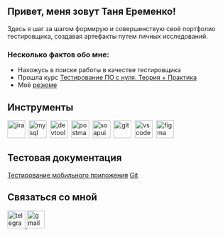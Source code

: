 
## Привет, меня зовут Таня Еременко!
Здесь я шаг за шагом формирую и совершенствую своё портфолио тестировщика, создавая артефакты путем личных исследований.

### Несколько фактов обо мне:

- Нахожусь в поиске работы в качестве тестировщика
- Прошла курс [Тестирование ПО с нуля. Теория + Практика](https://drive.google.com/file/d/13HAARPleKhT3bDjkzbWK1pG_HLg4o8eD/view?usp=sharing) 
- Моё [резюме](https://kaliningrad.hh.ru/resume/193f81dbff0d3e63600039ed1f6458626e3051)




## Инструменты
<div>
    <img src="https://cdn.jsdelivr.net/gh/devicons/devicon/icons/jira/jira-original.svg" title="jira" alt="jira" width="40" height="40"/>&nbsp
    <img src="https://cdn.jsdelivr.net/gh/devicons/devicon/icons/mysql/mysql-original.svg" title="mysql" alt="mysql" width="40" height="40"/>&nbsp
    <img src="https://d33wubrfki0l68.cloudfront.net/38b5c953a4667366685d55db55d057c86db1fc54/a0fdc/static/acae6b24d940347661ca901ea07f47c1/chrome-dev-logo-icon.png" title="devtools" alt="devtools" width="40" height="40"/>&nbsp
    <img src="https://www.svgrepo.com/show/354202/postman-icon.svg" title="postman" alt="postman" width="40" height="40"/>&nbsp
    <img src="https://static0.smartbear.co/smartbearbrand/media/images/home/soapui-icon.svg" title="soapui" alt="soapui" width="40" height="40"/>&nbsp
    <img src="https://cdn.jsdelivr.net/gh/devicons/devicon/icons/git/git-original.svg" title="git" alt="git" width="40" height="40"/>&nbsp
    <img src="https://cdn.jsdelivr.net/gh/devicons/devicon/icons/vscode/vscode-original.svg" title="vscode" alt="vscode" width="40" height="40"/>&nbsp
        <img src="https://cdn.jsdelivr.net/gh/devicons/devicon/icons/figma/figma-original.svg" title="figma" alt="figma" width="40" height="40"/>&nbsp
</div>

## Тестовая документация
<!--[MySQL]()  
[REST and SOAP API testing via Postman]()    
[Android app testing]() --> 
[Тестирование мобильного приложения](https://github.com/ta-eremenko/mobile_testing)
[Git](https://github.com/ta-eremenko/git.git)  



## Связаться со мной 

  <div id="badges">
    <a href="https://t.me/ta_eremenko">
      <img src="https://cdn-icons-png.flaticon.com/512/2111/2111646.png" width="40" height="40" alt="telegram"/>
    </a>
     <a href="mailto:ta.eremenkoo@gmail.com"> 
        <img src="https://img.icons8.com/?size=512&id=P7UIlhbpWzZm&format=png" width="40" height="40" alt="gmail"/>
    </a>
  </div>
